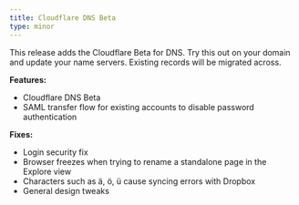 ```yaml
---
title: Cloudflare DNS Beta
type: minor
---
```


This release adds the Cloudflare Beta for DNS. Try this out on your domain and update your name servers. Existing records will be migrated across.

**Features:**

* Cloudflare DNS Beta
* SAML transfer flow for existing accounts to disable password authentication

**Fixes:**

* Login security fix
* Browser freezes when trying to rename a standalone page in the Explore view
* Characters such as &auml;, &ouml;, &uuml; cause syncing errors with Dropbox
* General design tweaks